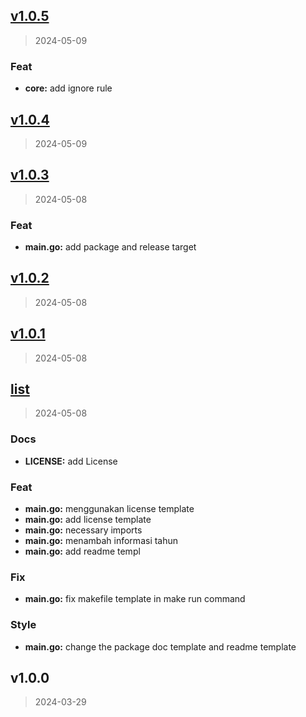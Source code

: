 
<a name="v1.0.5"></a>
## [v1.0.5](https://github.com/LitFill/gomake/compare/v1.0.4...v1.0.5)

> 2024-05-09

### Feat

* **core:** add ignore rule


<a name="v1.0.4"></a>
## [v1.0.4](https://github.com/LitFill/gomake/compare/v1.0.3...v1.0.4)

> 2024-05-09


<a name="v1.0.3"></a>
## [v1.0.3](https://github.com/LitFill/gomake/compare/v1.0.2...v1.0.3)

> 2024-05-08

### Feat

* **main.go:** add package and release target


<a name="v1.0.2"></a>
## [v1.0.2](https://github.com/LitFill/gomake/compare/v1.0.1...v1.0.2)

> 2024-05-08


<a name="v1.0.1"></a>
## [v1.0.1](https://github.com/LitFill/gomake/compare/list...v1.0.1)

> 2024-05-08


<a name="list"></a>
## [list](https://github.com/LitFill/gomake/compare/v1.0.0...list)

> 2024-05-08

### Docs

* **LICENSE:** add License

### Feat

* **main.go:** menggunakan license template
* **main.go:** add license template
* **main.go:** necessary imports
* **main.go:** menambah informasi tahun
* **main.go:** add readme templ

### Fix

* **main.go:** fix makefile template in make run command

### Style

* **main.go:** change the package doc template and readme template


<a name="v1.0.0"></a>
## v1.0.0

> 2024-03-29

